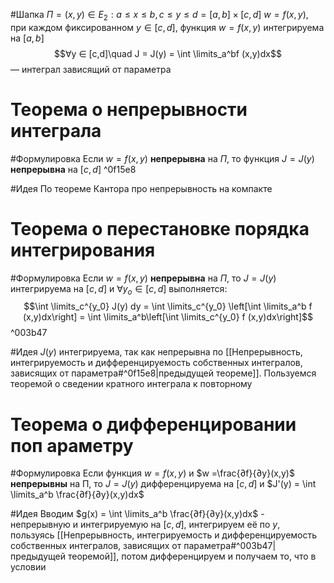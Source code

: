 #Шапка 
$П = {(x,y) ∈ E_2 : a \leq x \leq b, c \leq y \leq d} = [a,b] × [c,d]$
$w = f (x,y)$, при каждом фиксированном $y ∈ [c,d]$, функция $w = f (x,y)$ интегрируема на $[a,b]$  $$∀y ∈ [c,d]\quad J = J(y) = \int \limits_a^bf (x,y)dx$$ — интеграл зависящий от параметра

# Теорема о непрерывности интеграла
#Формулировка 
Если $w = f (x,y)$ **непрерывна** на $Π$, то функция $J = J(y)$ **непрерывна** на $[c,d]$ ^0f15e8

#Идея
По теореме Кантора про непрерывность на компакте

# Теорема о перестановке порядка интегрирования
#Формулировка 
Если $w = f (x,y)$ **непрерывна** на $Π$, то $J = J (y)$ интегрируема на $[c,d]$ и
$∀y_o ∈ [c,d]$ выполняется: $$\int \limits_c^{y_0} J(y) dy = \int \limits_c^{y_0} \left[\int \limits_a^b f (x,y)dx\right] = \int \limits_a^b\left[\int \limits_c^{y_0} f (x,y)dx\right]$$ ^003b47

#Идея 
$J(y)$ интегрируема, так как непрерывна по [[Непрерывность, интегрируемость и дифференцируемость собственных интегралов, зависящих от параметра#^0f15e8|предыдущей теореме]]. Пользуемся теоремой о сведении кратного интеграла к повторному

# Теорема о дифференцировании поп араметру
#Формулировка 
Если функция $w = f (x,y)$ и $w =\frac{∂f}{∂y}(x,y)$ **непрерывны** на Π, то $J = J (y)$
дифференцируема на $[c,d]$ и $J'(y) = \int \limits_a^b \frac{∂f}{∂y}(x,y)dx$

#Идея
Вводим $g(x) = \int \limits_a^b \frac{∂f}{∂y}(x,y)dx$ - непрерывную и интегрируемую на $[c,d]$, интегрируем её по $y$, пользуясь [[Непрерывность, интегрируемость и дифференцируемость собственных интегралов, зависящих от параметра#^003b47|предыдущей теоремой]], потом дифференцируем и получаем то, что в условии

